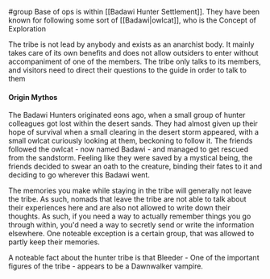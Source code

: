 #group 
Base of ops is within [[Badawi Hunter Settlement]].  They have been known for following some sort of [[Badawi|owlcat]], who is the Concept of Exploration

The tribe is not lead by anybody and exists as an anarchist body. It mainly takes care of its own benefits and does not allow outsiders to enter without accompaniment of one of the members. The tribe only talks to its members, and visitors need to direct their questions to the guide in order to talk to them


#### Origin Mythos
The Badawi Hunters originated eons ago, when a small group of hunter colleagues got lost within the desert sands. They had almost given up their hope of survival when a small clearing in the desert storm appeared, with a small owlcat curiously looking at them, beckoning to follow it. The friends followed the owlcat - now named Badawi - and managed to get rescued from the sandstorm. Feeling like they were saved by a mystical being, the friends decided to swear an oath to the creature, binding their fates to it and deciding to go wherever this Badawi went.

The memories you make while staying in the tribe will generally not leave the tribe. As such, nomads that leave the tribe are not able to talk about their experiences here and are also not allowed to write down their thoughts. As such, if you need a way to actually remember things you go through within, you'd need a way to secretly send or write the information elsewhere. One noteable exception is a certain group, that was allowed to partly keep their memories.

A noteable fact about the hunter tribe is that Bleeder - One of the important figures of the tribe - appears to be a Dawnwalker vampire.